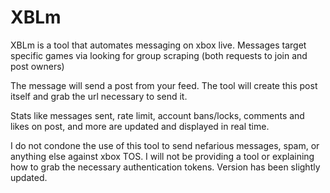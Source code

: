 # XBLm

XBLm is a tool that automates messaging on xbox live. Messages target specific games via looking for group scraping (both requests to join and post owners)

The message will send a post from your feed. The tool will create this post itself and grab the url necessary to send it. 

Stats like messages sent, rate limit, account bans/locks, comments and likes on post, and more are updated and displayed in real time.

I do not condone the use of this tool to send nefarious messages, spam, or anything else against xbox TOS. I will not be providing a tool or explaining how to grab the necessary authentication tokens. Version has been slightly updated.
